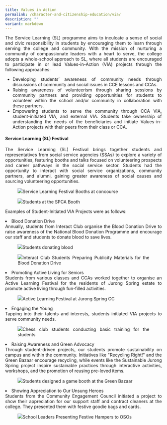 ```yaml
---
title: Values in Action
permalink: /character-and-citizenship-education/via/
description: ""
variant: markdown
---
```

<div align="justify">
<p>The Service Learning (SL) programme aims to inculcate a sense of social and civic responsibility in students by encouraging them to learn through serving the college and community. With the mission of nurturing a community of compassionate leaders with a heart to serve, the college adopts a whole-school approach to SL, where all students are encouraged to participate in or lead Values-in-Action (VIA) projects through the following approaches:</p>
<ul>
<li>Developing students’ awareness of community needs through discussions of community and social issues in CCE lessons and CCAs.</li>

<li>Raising awareness of volunteerism through sharing sessions by community partners and providing opportunities for students to volunteer within the school and/or community in collaboration with these partners.</li>
	
<li>Empowering students to serve the community through CCA VIA, student-initiated VIA, and external VIA. Students take ownership of understanding the needs of the beneficiaries and initiate Values-in-Action projects with their peers from their class or CCA.</li></ul>

<h4>Service Learning (SL) Festival</h4>

<p>The Service Learning (SL) Festival brings together students and representatives from social service agencies (SSAs) to explore a variety of opportunities, featuring booths and talks focused on volunteering prospects and career pathways in the social service sector. Students had the opportunity to interact with social service organizations, community partners, and alumni, gaining greater awareness of social causes and sourcing volunteering opportunities.</p>

<p></p><figure><img src="/images/JPJC%20Experience/Co%20Curriculum/CCE/Values%20in%20Action/v1.jpg">Service Learning Festival Booths at concourse</figure><p></p>
	
<p></p><figure><img src="/images/JPJC%20Experience/Co%20Curriculum/CCE/Values%20in%20Action/v2.jpg">Students at the SPCA Booth</figure><p></p>
	
<p>Examples of Student-Initiated VIA Projects were as follows:</p>

<li>Blood Donation Drive<br>Annually, students from Interact Club organise the Blood Donation Drive to raise awareness of the National Blood Donation Programme and encourage our staff and students to donate blood to save lives.
</li>

<p></p><figure><img src="/images/JPJC%20Experience/Co%20Curriculum/CCE/Values%20in%20Action/v3.png">Students donating blood</figure><p></p>

<p></p><figure><img src="/images/JPJC%20Experience/Co%20Curriculum/CCE/Values%20in%20Action/v4.png">Interact Club Students Preparing Publicity Materials for the Blood Donation Drive</figure><p></p>

<li>Promoting Active Living for Seniors<br>
Students from various classes and CCAs worked together to organise an Active Learning Festival for the residents of Jurong Spring estate to promote active living through fun-filled activities.</li>

<p></p><figure><img src="/images/JPJC%20Experience/Co%20Curriculum/CCE/Values%20in%20Action/v5.jpg">Active Learning Festival at Jurong Spring CC</figure><p></p>

<li>Engaging the Young<br>
Tapping into their talents and interests, students initiated VIA projects to serve community needs.</li>

<p></p><figure><img src="/images/JPJC%20Experience/Co%20Curriculum/CCE/Values%20in%20Action/v6.jpg">Chess club students conducting basic training for the students</figure><p></p>
	
<li>Raising Awareness and Green Advocacy<br>
Through student-driven projects, our students promote sustainability on campus and within the community. Initiatives like "Recycling Right!" and the Green Bazaar encourage recycling, while events like the Sustainable Jurong Spring project inspire sustainable practices through interactive activities, workshops, and the promotion of reusing pre-loved items.</li>

<p></p><figure><img src="/images/JPJC%20Experience/Co%20Curriculum/CCE/Values%20in%20Action/v7.jpg">Students designed a game booth at the Green Bazaar</figure><p></p>
	
<li>Showing Appreciation to Our Unsung Heroes<br>
Students from the Community Engagement Council initiated a project to show their appreciation for our support staff and contract cleaners at the college. They presented them with festive goodie bags and cards.</li>

<p></p><figure><img src="/images/JPJC%20Experience/Co%20Curriculum/CCE/Values%20in%20Action/v8.jpg">School Leaders Presenting Festive Hampers to OSOs</figure><p></p>


</div>